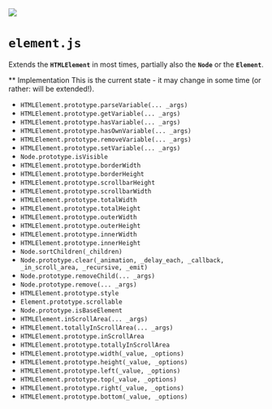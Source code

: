 <img src="https://kekse.biz/php/count.php?draw&override=github:v4" />

# **`element.js`**
Extends the **`HTMLElement`** in most times, partially also the **`Node`** or the **`Element`**.

** Implementation
This is the current state - it may change in some time (or rather: will be extended!).

* `HTMLElement.prototype.parseVariable(... _args)`
* `HTMLElement.prototype.getVariable(... _args)`
* `HTMLElement.prototype.hasVariable(... _args)`
* `HTMLElement.prototype.hasOwnVariable(... _args)`
* `HTMLElement.prototype.removeVariable(... _args)`
* `HTMLElement.prototype.setVariable(... _args)`
* `Node.prototype.isVisible`
* `HTMLElement.prototype.borderWidth`
* `HTMLElement.prototype.borderHeight`
* `HTMLElement.prototype.scrollbarHeight`
* `HTMLElement.prototype.scrollbarWidth`
* `HTMLElement.prototype.totalWidth`
* `HTMLElement.prototype.totalHeight`
* `HTMLElement.prototype.outerWidth`
* `HTMLElement.prototype.outerHeight`
* `HTMLElement.prototype.innerWidth`
* `HTMLElement.prototype.innerHeight`
* `Node.sortChildren(_children)`
* `Node.prototype.clear(_animation, _delay_each, _callback, _in_scroll_area, _recursive, _emit)`
* `Node.prototype.removeChild(... _args)`
* `Node.prototype.remove(... _args)`
* `HTMLElement.prototype.style`
* `Element.prototype.scrollable`
* `Node.prototype.isBaseElement`
* `HTMLElement.inScrollArea(... _args)`
* `HTMLElement.totallyInScrollArea(... _args)`
* `HTMLElement.prototype.inScrollArea`
* `HTMLElement.prototype.totallyInScrollArea`
* `HTMLElement.prototype.width(_value, _options)`
* `HTMLElement.prototype.height(_value, _options)`
* `HTMLElement.prototype.left(_value, _options)`
* `HTMLElement.prototype.top(_value, _options)`
* `HTMLElement.prototype.right(_value, _options)`
* `HTMLElement.prototype.bottom(_value, _options)`

